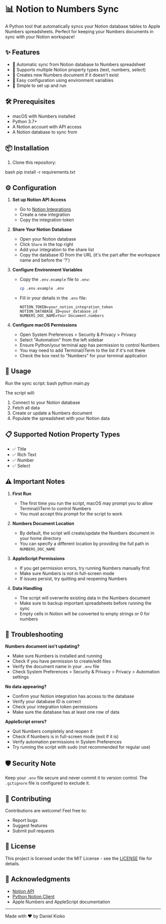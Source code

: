 # 📊 Notion to Numbers Sync

A Python tool that automatically syncs your Notion database tables to Apple Numbers spreadsheets. Perfect for keeping your Numbers documents in sync with your Notion workspace!

## ✨ Features

- 🔄 Automatic sync from Notion database to Numbers spreadsheet
- 📝 Supports multiple Notion property types (text, numbers, select)
- 🔧 Creates new Numbers document if it doesn't exist
- 🎯 Easy configuration using environment variables
- 🚀 Simple to set up and run

## 🛠️ Prerequisites

- macOS with Numbers installed
- Python 3.7+
- A Notion account with API access
- A Notion database to sync from

## 📦 Installation

1. Clone this repository:

bash pip install -r requirements.txt

## ⚙️ Configuration

1. **Set up Notion API Access**
   - Go to [Notion Integrations](https://www.notion.so/my-integrations)
   - Create a new integration
   - Copy the integration token

2. **Share Your Notion Database**
   - Open your Notion database
   - Click `Share` in the top right
   - Add your integration to the share list
   - Copy the database ID from the URL (it's the part after the workspace name and before the '?')

3. **Configure Environment Variables**
   - Copy the `.env.example` file to `.env`:
     ```bash
     cp .env.example .env
     ```
   - Fill in your details in the `.env` file:
     ```
     NOTION_TOKEN=your_notion_integration_token
     NOTION_DATABASE_ID=your_database_id
     NUMBERS_DOC_NAME=Your Document.numbers
     ```

4. **Configure macOS Permissions**
   - Open System Preferences > Security & Privacy > Privacy
   - Select "Automation" from the left sidebar
   - Ensure Python/your terminal app has permission to control Numbers
   - You may need to add Terminal/iTerm to the list if it's not there
   - Check the box next to "Numbers" for your terminal application

## 🚀 Usage

Run the sync script:
bash python main.py

The script will:
1. Connect to your Notion database
2. Fetch all data
3. Create or update a Numbers document
4. Populate the spreadsheet with your Notion data

## 📋 Supported Notion Property Types

- ✅ Title
- ✅ Rich Text
- ✅ Number
- ✅ Select

## ⚠️ Important Notes

1. **First Run**
   - The first time you run the script, macOS may prompt you to allow Terminal/iTerm to control Numbers
   - You must accept this prompt for the script to work

2. **Numbers Document Location**
   - By default, the script will create/update the Numbers document in your home directory
   - You can specify a different location by providing the full path in `NUMBERS_DOC_NAME`

3. **AppleScript Permissions**
   - If you get permission errors, try running Numbers manually first
   - Make sure Numbers is not in full-screen mode
   - If issues persist, try quitting and reopening Numbers

4. **Data Handling**
   - The script will overwrite existing data in the Numbers document
   - Make sure to backup important spreadsheets before running the sync
   - Empty cells in Notion will be converted to empty strings or 0 for numbers

## 🤔 Troubleshooting

**Numbers document isn't updating?**
- Make sure Numbers is installed and running
- Check if you have permission to create/edit files
- Verify the document name in your `.env` file
- Check System Preferences > Security & Privacy > Privacy > Automation settings

**No data appearing?**
- Confirm your Notion integration has access to the database
- Verify your database ID is correct
- Check your integration token permissions
- Make sure the database has at least one row of data

**AppleScript errors?**
- Quit Numbers completely and reopen it
- Check if Numbers is in full-screen mode (exit if it is)
- Verify automation permissions in System Preferences
- Try running the script with sudo (not recommended for regular use)

## 🛡️ Security Note

Keep your `.env` file secure and never commit it to version control. The `.gitignore` file is configured to exclude it.

## 🤝 Contributing

Contributions are welcome! Feel free to:
- Report bugs
- Suggest features
- Submit pull requests

## 📄 License

This project is licensed under the MIT License - see the [LICENSE](LICENSE) file for details.

## 🙏 Acknowledgments

- [Notion API](https://developers.notion.com/)
- [Python Notion Client](https://github.com/ramnes/notion-sdk-py)
- Apple Numbers and AppleScript documentation

---

Made with ❤️ by Daniel Kioko